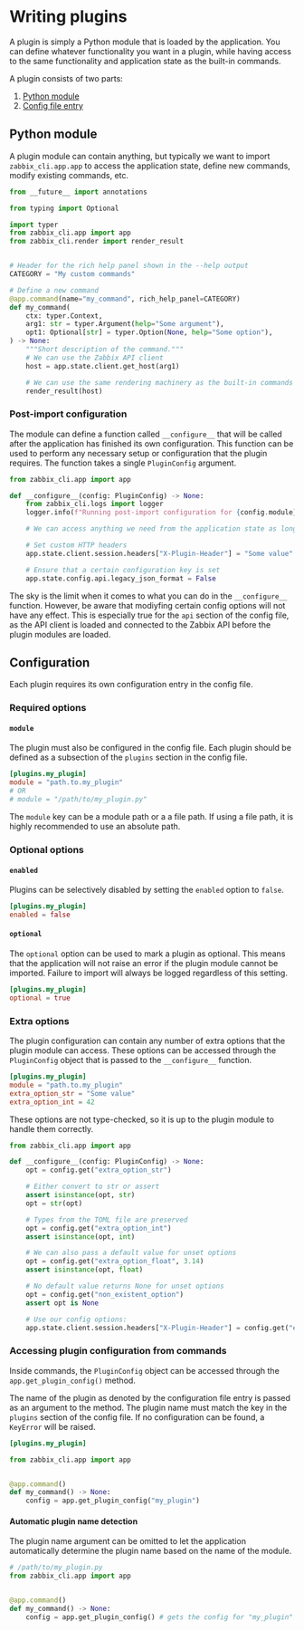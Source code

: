 # Writing plugins

A plugin is simply a Python module that is loaded by the application. You can define whatever functionality you want in a plugin, while having access to the same functionality and application state as the built-in commands.

A plugin consists of two parts:

1. [Python module](#python-module)
2. [Config file entry](#configuration)

## Python module

A plugin module can contain anything, but typically we want to import `zabbix_cli.app.app` to access the application state, define new commands, modify existing commands, etc.

```python
from __future__ import annotations

from typing import Optional

import typer
from zabbix_cli.app import app
from zabbix_cli.render import render_result


# Header for the rich help panel shown in the --help output
CATEGORY = "My custom commands"

# Define a new command
@app.command(name="my_command", rich_help_panel=CATEGORY)
def my_command(
    ctx: typer.Context,
    arg1: str = typer.Argument(help="Some argument"),
    opt1: Optional[str] = typer.Option(None, help="Some option"),
) -> None:
    """Short description of the command."""
    # We can use the Zabbix API client
    host = app.state.client.get_host(arg1)

    # We can use the same rendering machinery as the built-in commands
    render_result(host)
```

### Post-import configuration

The module can define a function called `__configure__` that will be called after the application has finished its own configuration. This function can be used to perform any necessary setup or configuration that the plugin requires. The function takes a single `PluginConfig` argument.

```python
from zabbix_cli.app import app

def __configure__(config: PluginConfig) -> None:
    from zabbix_cli.logs import logger
    logger.info(f"Running post-import configuration for {config.module}")

    # We can access anything we need from the application state as long as the plugin module imports `zabbix_cli.app.app`

    # Set custom HTTP headers
    app.state.client.session.headers["X-Plugin-Header"] = "Some value"

    # Ensure that a certain configuration key is set
    app.state.config.api.legacy_json_format = False
```

The sky is the limit when it comes to what you can do in the `__configure__` function. However, be aware that modiyfing certain config options will not have any effect. This is especially true for the `api` section of the config file, as the API client is loaded and connected to the Zabbix API before the plugin modules are loaded.

## Configuration

Each plugin requires its own configuration entry in the config file.

### Required options

#### `module`

The plugin must also be configured in the config file. Each plugin should be defined as a subsection of the `plugins` section in the config file.

```toml
[plugins.my_plugin]
module = "path.to.my_plugin"
# OR
# module = "/path/to/my_plugin.py"
```

The `module` key can be a module path or a a file path. If using a file path, it is highly recommended to use an absolute path.

### Optional options

#### `enabled`

Plugins can be selectively disabled by setting the `enabled` option to `false`.

```toml
[plugins.my_plugin]
enabled = false
```

#### `optional`

The `optional` option can be used to mark a plugin as optional. This means that the application will not raise an error if the plugin module cannot be imported. Failure to import will always be logged regardless of this setting.

```toml
[plugins.my_plugin]
optional = true
```

### Extra options

The plugin configuration can contain any number of extra options that the plugin module can access. These options can be accessed through the `PluginConfig` object that is passed to the `__configure__` function.

```toml
[plugins.my_plugin]
module = "path.to.my_plugin"
extra_option_str = "Some value"
extra_option_int = 42
```

These options are not type-checked, so it is up to the plugin module to handle them correctly.

```python
from zabbix_cli.app import app

def __configure__(config: PluginConfig) -> None:
    opt = config.get("extra_option_str")

    # Either convert to str or assert
    assert isinstance(opt, str)
    opt = str(opt)

    # Types from the TOML file are preserved
    opt = config.get("extra_option_int")
    assert isinstance(opt, int)

    # We can also pass a default value for unset options
    opt = config.get("extra_option_float", 3.14)
    assert isinstance(opt, float)

    # No default value returns None for unset options
    opt = config.get("non_existent_option")
    assert opt is None

    # Use our config options:
    app.state.client.session.headers["X-Plugin-Header"] = config.get("extra_option_str")
```

### Accessing plugin configuration from commands

Inside commands, the `PluginConfig` object can be accessed through the `app.get_plugin_config()` method.

The name of the plugin as denoted by the configuration file entry is passed as an argument to the method. The plugin name must match the key in the `plugins` section of the config file. If no configuration can be found, a `KeyError` will be raised.

```toml
[plugins.my_plugin]
```

```python
from zabbix_cli.app import app


@app.command()
def my_command() -> None:
    config = app.get_plugin_config("my_plugin")
```

#### Automatic plugin name detection

The plugin name argument can be omitted to let the application automatically determine the plugin name based on the name of the module.

```python
# /path/to/my_plugin.py
from zabbix_cli.app import app


@app.command()
def my_command() -> None:
    config = app.get_plugin_config() # gets the config for "my_plugin"
```
